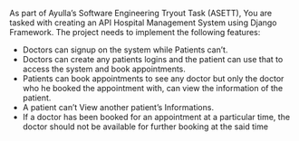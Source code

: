 As part of Ayulla’s Software Engineering Tryout Task (ASETT), You are
tasked with creating an API Hospital Management System using Django
Framework. The project needs to implement the following features:

- Doctors can signup on the system while Patients can’t.
- Doctors can create any patients logins and the patient can use that to
access the system and book appointments.
- Patients can book appointments to see any doctor but only the doctor
who he booked the appointment with, can view the information of the
patient.
- A patient can’t View another patient’s Informations.
- If a doctor has been booked for an appointment at a particular time, the
doctor should not be available for further booking at the said time